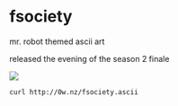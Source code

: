 # fsociety
mr. robot themed ascii art

released the evening of the season 2 finale

![](https://raw.githubusercontent.com/syntax-samurai/fsociety/master/preview.png)

`curl http://0w.nz/fsociety.ascii`
